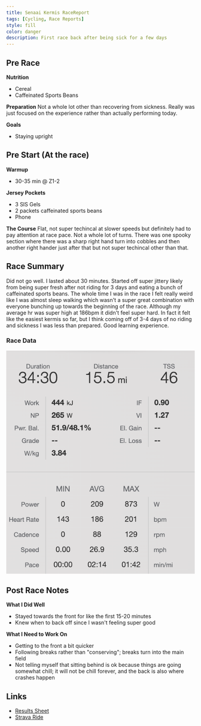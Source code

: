 ```yaml
---
title: Senaai Kermis RaceReport
tags: [Cycling, Race Reports]
style: fill
color: danger
description: First race back after being sick for a few days
---
```


## Pre Race

**Nutrition**
- Cereal
- Caffeinated Sports Beans

**Preparation**
Not a whole lot other than recovering from sickness. Really was just focused on the experience rather than actually performing today.

**Goals**
- Staying upright

## Pre Start (At the race)

**Warmup**
- 30-35 min @ Z1-2

**Jersey Pockets**
- 3 SIS Gels
- 2 packets caffeinated sports beans
- Phone

**The Course**
Flat, not super techincal at slower speeds but definitely had to pay attention at race pace. Not a whole lot of turns. There was one spooky section where there was a sharp right hand turn into cobbles and then another right hander just after that but not super techincal other than that.

## Race Summary
Did not go well. I lasted about 30 minutes. Started off super jittery likely from being super fresh after not riding for 3 days and eating a bunch of caffeinated sports beans. The whole time I was in the race I felt really weird like I was almost sleep walking which wasn't a super great combination with everyone bunching up towards the beginning of the race. Although my average hr was super high at 186bpm it didn't feel super hard. In fact it felt like the easiest kermis so far, but I think coming off of 3-4 days of no riding and sickness I was less than prepared. Good learning experience.


### Race Data
![Race Data]( ../assets/racedata/2022-07-11.png "racedata")


## Post Race Notes

**What I Did Well**
- Stayed towards the front for like the first 15-20 minutes
- Knew when to back off since I wasn't feeling super good


**What I Need to Work On**
- Getting to the front a bit quicker
- Following breaks rather than "conserving"; breaks turn into the main field
- Not telling myself that sitting behind is ok because things are going somewhat chill; it will not be chill forever, and the back is also where crashes happen


## Links

- [Results Sheet](https://www.strava.com/activities/7451108614)
- [Strava Ride](https://www.strava.com/activities/7451108614)
